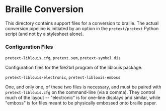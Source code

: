 # Braille Conversion

This directory contains support files for a conversion to braille.  The actual conversion pipeline is initiated by an option in the `pretext/pretext` Python script (and not by a stylesheet alone).

### Configuration Files

`pretext-liblouis.cfg`, `pretext.sem`, `pretext-symbol.dis`

Configuration files for the file2brl program of the liblouis package.

`pretext-liblouis-electronic`, `pretext-liblouis-emboss`

One, and only one, of these two files is necessary, and must be paired with `pretext-liblouis.cfg` on the command-line (via a comma).  They control much of the layout -- "electronic" is for one-line displays and similar, while "emboss" is for files meant to be physically embossed onto braille paper.